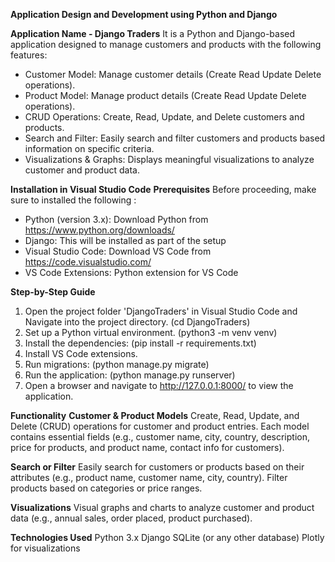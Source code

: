 **Application Design and Development using Python and Django**

**Application Name - Django Traders**
It is a Python and Django-based application designed to manage customers and products with the following features:
  - Customer Model: Manage customer details (Create Read Update Delete operations).
  - Product Model: Manage product details (Create Read Update Delete operations).
  - CRUD Operations: Create, Read, Update, and Delete customers and products.
  - Search and Filter: Easily search and filter customers and products based information on specific criteria.
  - Visualizations & Graphs: Displays meaningful visualizations to analyze customer and product data.

**Installation in Visual Studio Code**
**Prerequisites**
Before proceeding, make sure to installed the following : 
  - Python (version 3.x): Download Python from https://www.python.org/downloads/
  - Django: This will be installed as part of the setup 
  - Visual Studio Code: Download VS Code from https://code.visualstudio.com/
  - VS Code Extensions: Python extension for VS Code

**Step-by-Step Guide**
1. Open the project folder 'DjangoTraders' in Visual Studio Code and Navigate into the project directory. (cd DjangoTraders)
2. Set up a Python virtual environment. (python3 -m venv venv)
3. Install the dependencies: (pip install -r requirements.txt)
4. Install VS Code extensions.
5. Run migrations: (python manage.py migrate)
6. Run the application: (python manage.py runserver)
7. Open a browser and navigate to http://127.0.0.1:8000/ to view the application.

**Functionality**
**Customer & Product Models**
Create, Read, Update, and Delete (CRUD) operations for customer and product entries.
Each model contains essential fields (e.g., customer name, city, country, description, price for products, and product name, contact info for customers).

**Search or Filter**
Easily search for customers or products based on their attributes (e.g., product name, customer name, city, country).
Filter products based on categories or price ranges.

**Visualizations**
Visual graphs and charts to analyze customer and product data (e.g., annual sales, order placed, product purchased).

**Technologies Used**
Python 3.x
Django
SQLite (or any other database)
Plotly for visualizations
